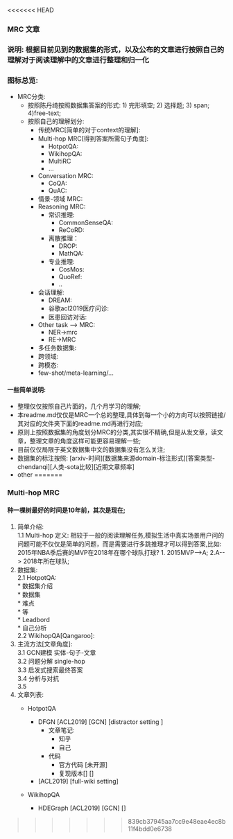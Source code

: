 <<<<<<< HEAD
### MRC 文章  

### 说明: 根据目前见到的数据集的形式，以及公布的文章进行按照自己的理解对于阅读理解中的文章进行整理和归一化   
### 图标总览:
* MRC分类:
  * 按照陈丹绮按照数据集答案的形式: 1) 完形填空;  2) 选择题;  3) span;  4)free-text;
  * 按照自己的理解划分: 
    * 传统MRC[简单的对于context的理解]: 
    * Multi-hop MRC[得到答案所需句子角度]:
      * HotpotQA:
      * WikihopQA:
      * MultiRC
      * ...
    * Conversation MRC:
      * CoQA:
      * QuAC:
    * 情景-领域 MRC:
    * Reasoning MRC:
      * 常识推理:
        * CommonSenseQA:
        * ReCoRD:
      * 离散推理：
        * DROP:
        * MathQA:
      * 专业推理:
        * CosMos:
        * QuoRef:
        * ..
    * 会话理解:
      * DREAM:
      * 谷歌acl2019医疗问诊:
      * 医患回访对话:
    * Other task --> MRC:
      * NER->mrc
      * RE->MRC 
    * 多任务数据集:
    * 跨领域:
    * 跨模态:
    * few-shot/meta-learning/...

#### 一些简单说明:
* 整理仅仅按照自己片面的，几个月学习的理解;
* 本readme.md仅仅是MRC一个总的整理,具体到每一个小的方向可以按照链接/其对应的文件夹下面的readme.md再进行对应; 
* 原则上按照数据集的角度划分MRC的分类,其实很不精确,但是从发文章，读文章，整理文章的角度这样可能更容易理解一些; 
* 目前仅仅局限于英文数据集中文的数据集没有怎么关注; 
* 数据集的标注按照: [arxiv-时间][数据集来源domain-标注形式][答案类型-chendanqi][人类-sota比较][近期文章频率]  
* other
=======
### Multi-hop MRC   

#### 种一棵树最好的时间是10年前，其次是现在; 
1. 简单介绍:   
    1.1 Multi-hop 定义: 相较于一般的阅读理解任务,模拟生活中真实场景用户问的问题可能不仅仅是简单的问题，而是需要进行多跳推理才可以得到答案,比如: 2015年NBA季后赛的MVP在2018年在哪个球队打球?  1. 2015MVP-->A;  2.A--> 2018年所在球队;   
2. 数据集:   
    2.1 HotpotQA:  
        * 数据集介绍  
            * 数据集  
            * 难点  
            * 等  
        * Leadbord  
        * 自己分析   
    2.2 WikihopQA[Qangaroo]:  
3. 主流方法[文章角度]:   
    3.1 GCN建模 实体-句子-文章  
    3.2 问题分解 single-hop  
    3.3 启发式搜索最终答案  
    3.4 分析与对抗  
    3.5   
4. 文章列表:   
    * HotpotQA   

        * DFGN [ACL2019] [GCN] [distractor setting ]  
            * 文章笔记:   
                * 知乎  
                * 自己   
            * 代码  
                * 官方代码 [未开源]  
                * 复现版本[] []   
        * [ACL2019] [full-wiki setting]  
    * WikihopQA  
        * HDEGraph [ACL2019] [GCN] []  
>>>>>>> 839cb37945aa7cc9e48eae4ec8b11f4bdd0e6738
